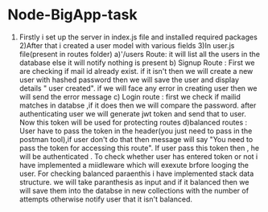 # Node-BigApp-task
1) Firstly i set up the server in index.js file and installed required packages
2)After that i created a user model with various fields 
3)In user.js file(present in routes folder) a)'/users Route: it will list all the users in the database else it will notify nothing is present
b) Signup Route : First we are checking if mail id already exist. if it isn't then we will create a new user with hashed password then we will save the user and 
display details " user created". if we will face any error in creating user then we will send the error message
c) Login route : first we check if mailid matches in databse ,if it does then we will compare the password. after authenticating user we 
will generate jwt token and send that to user. Now this token will be used for protecting routes
d)balanced routes : User have to pass the token in the header(you just need to pass in the postman tool),if user don't do that then message
will say "You need to pass the token for accessing this route". If user pass this token then , he will be authenticated .
To check whether user has entered token or not i  have implemented a miidleware which will exexute brfore looging the user.
For checking balanced paraenthis i have implemented stack data structure. we will take paranthesis as input and if it balanced then we will
save them into the databse in new collections with the number of attempts otherwise notify user that it isn't balanced.

